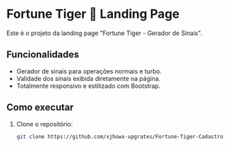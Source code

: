 # Fortune Tiger 🐅 Landing Page

Este é o projeto da landing page "Fortune Tiger - Gerador de Sinais".

## Funcionalidades

- Gerador de sinais para operações normais e turbo.
- Validade dos sinais exibida diretamente na página.
- Totalmente responsivo e estilizado com Bootstrap.

## Como executar

1. Clone o repositório:
   ```bash
   git clone https://github.com/xjhowx-upgrates/Fortune-Tiger-Cadastros.git
